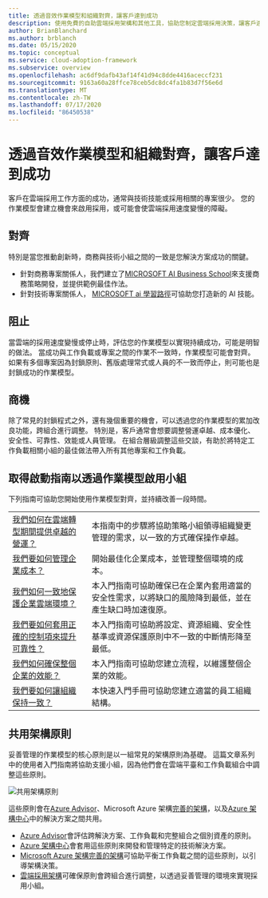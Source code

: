 ```yaml
---
title: 透過音效作業模型和組織對齊，讓客戶達到成功
description: 使用免費的自助雲端採用架構和其他工具，協助您制定雲端採用決策，讓客戶達到成功。
author: BrianBlanchard
ms.author: brblanch
ms.date: 05/15/2020
ms.topic: conceptual
ms.service: cloud-adoption-framework
ms.subservice: overview
ms.openlocfilehash: ac6df9dafb43af14f41d94c8dde4416aceccf231
ms.sourcegitcommit: 9163a60a28ffce78ceb5dc8dc4fa1b83d7f56e6d
ms.translationtype: MT
ms.contentlocale: zh-TW
ms.lasthandoff: 07/17/2020
ms.locfileid: "86450538"
---
```

# <a name="enable-customer-success-with-a-sound-operating-model-and-organizational-alignment"></a>透過音效作業模型和組織對齊，讓客戶達到成功

客戶在雲端採用工作方面的成功，通常與技術技能或採用相關的專案很少。 您的作業模型會建立機會來啟用採用，或可能會使雲端採用速度變慢的障礙。

## <a name="alignment"></a>對齊

特別是當您推動創新時，商務與技術小組之間的一致是您解決方案成功的關鍵。

- 針對商務專案關係人，我們建立了[MICROSOFT AI Business School](https://www.microsoft.com/ai/ai-business-school)來支援商務策略開發，並提供範例最佳作法。
- 針對技術專案關係人， [MICROSOFT ai 學習路徑](https://docs.microsoft.com/learn/)可協助您打造新的 AI 技能。

## <a name="blockers"></a>阻止

當雲端的採用速度變慢或停止時，評估您的作業模型以實現持續成功，可能是明智的做法。 當成功與工作負載或專案之間的作業不一致時，作業模型可能會對齊。 如果有多個專案因為封鎖原則、舊版處理常式或人員的不一致而停止，則可能也是封鎖成功的作業模型。

## <a name="opportunities"></a>商機

除了常見的封鎖程式之外，還有幾個重要的機會，可以透過您的作業模型的累加改良功能，跨組合進行調整。 特別是，客戶通常會想要調整營運卓越、成本優化、安全性、可靠性、效能或人員管理。 在組合層級調整這些交談，有助於將特定工作負載相關小組的最佳做法帶入所有其他專案和工作負載。

## <a name="get-start-guides-to-enable-teams-through-an-operating-model"></a>取得啟動指南以透過作業模型啟用小組

下列指南可協助您開始使用作業模型對齊，並持續改善一段時間。

|                                                                                     |                                                                                                                                |
|-------------------------------------------------------------------------------------|--------------------------------------------------------------------------------------------------------------------------------|
| [我們如何在雲端轉型期間提供卓越的營運？](./operational-excellence.md)                   | 本指南中的步驟將協助策略小組領導組織變更管理的需求，以一致的方式確保操作卓越。 |
| [我們要如何管理企業成本？](./manage-costs.md)                                          | 開始最佳化企業成本，並管理整個環境的成本。                                                                           |
| [我們如何一致地保護企業雲端環境？](./security.md)             | 本入門指南可協助確保已在企業內套用適當的安全性需求，以將缺口的風險降到最低，並在產生缺口時加速復原。                                       |
| [我們要如何套用正確的控制項來提升可靠性？](./reliability.md)                   | 本入門指南可協助將設定、資源組織、安全性基準或資源保護原則中不一致的中斷情形降至最低。 |
| [我們如何確保整個企業的效能？](./performance.md)                               | 本入門指南可協助您建立流程，以維護整個企業的效能。                               |
| [我們要如何讓組織保持一致？](./org-alignment.md)                               | 本快速入門手冊可協助您建立適當的員工組織結構。                               |

## <a name="shared-architecture-principles"></a>共用架構原則

妥善管理的作業模型的核心原則是以一組常見的架構原則為基礎。 這篇文章系列中的使用者入門指南將協助支援小組，因為他們會在雲端平臺和工作負載組合中調整這些原則。

![共用架構原則](../_images/shared-principles.png)

這些原則會在[Azure Advisor](https://docs.microsoft.com/azure/advisor/advisor-overview)、Microsoft Azure 架構[完善的架構](https://docs.microsoft.com/azure/architecture/framework)，以及[Azure 架構中心](https://docs.microsoft.com/azure/architecture)中的解決方案之間共用。

- [Azure Advisor](https://docs.microsoft.com/azure/advisor/advisor-overview)會評估跨解決方案、工作負載和完整組合之個別資產的原則。
- [Azure 架構中心](https://docs.microsoft.com/azure/architecture)會套用這些原則來開發和管理特定的技術解決方案。
- [Microsoft Azure 架構完善的架構](https://docs.microsoft.com/azure/architecture/framework)可協助平衡工作負載之間的這些原則，以引導架構決策。
- [雲端採用架構](../index.yml)可確保原則會跨組合進行調整，以透過妥善管理的環境來實現採用小組。
